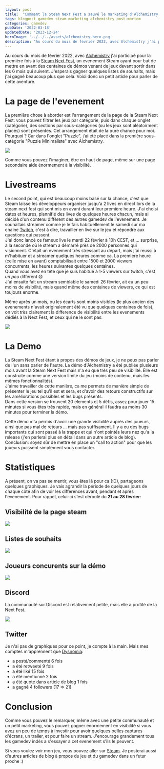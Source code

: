 ```yaml
---
layout: post
title:  "Comment la Steam Next Fest a sauvé le marketing d'Alchemistry ?"
tags: blogpost gamedev steam marketing alchemistry post-mortem
categories: gamedev
pubDate: '2022-03-18'
updatedDate: '2023-12-24'
heroImage: '../../../assets/alchemistry-hero.png'
description: "Au cours du mois de février 2022, avec Alchemistry j'ai participé pour la première fois à la Steam Next Fest. Voici donc un petit article pour parler de cette aventure."
---
```


Au cours du mois de février 2022, avec [Alchemistry](https://store.steampowered.com/app/1730540/Alchemistry/) j'ai participé pour la première fois à la [Steam Next Fest](https://store.steampowered.com/sale/nextfest), un evenement Steam ayant pour but de mettre en avant des centaines de démos venant de jeux devant sortir dans les 6 mois qui suivent. J'esperais gagner quelques listes de souhaits, mais j'ai gagné beaucoup plus que cela. Voici donc un petit article pour parler de cette aventure.

# La page de l'evenement

La première chose à aborder est l'arrangement de la page de la Steam Next Fest: vous pouvez filtrer les jeux par catégorie, puis dans chaque onglet (catégorie), des sections par sous-catégories (ou les jeux sont aléatoirment placés) sont présentes. Cet arrangement était de la pure chance pour moi. Pourquoi ? Car dans l'onglet "Puzzle", j'ai été placé dans la première sous-catégorie "Puzzle Minimaliste" avec Alchemistry.

![](/assets/img/2022-02-21_185553_store.steampowered.com.webp)

Comme vous pouvez l'imaginer, être en haut de page, même sur une page secondaire aide énormement à la visibilité.

# Livestreams

Le second point, qui est beaucoup moins basé sur la chance, c'est que Steam laisse les développeurs organiser jusqu'a 2 lives en direct lors de la steam next fest qui sont mis en avant durant leur première heure. J'ai choisi dates et heures, plannifié des lives de quelques heures chacun, mais ai décidé d'un contenu différent des autres gamedev de l'evenement. Je souhaitais streamer comme je le fais habituellement le samedi sur ma chaine [Twitch](https://www.twitch.tv/elanis42), c'est à dire, travailler en live sur le jeu et répondre aux questions qui passent.  
J'ai donc lancé ce fameux live le mardi 22 février à 10h CEST, et ... surprise, à la seconde où le stream a démarré près de 2000 personnes qui visionnent. C'était un evenement très stressant au départ, mais j'ai reussi à m'habituer et a streamer quelques heures comme ca. La premiere heure (celle mise en avant) comptabilisait entre 1500 et 2000 viewers concurrents, les heures suivantes quelques centaines.  
Quand vous avez en tête que je suis habitué à 1-5 viewers sur twitch, c'est *un peu* différent 😄  
J'ai ensuite fait un stream semblable le samedi 26 février, ait eu un peu moins de visibilité, mais quand même des centaines de viewers, ce qui est toujours enorme.  

Même après un mois, ou les écarts sont moins visibles (le plus ancien des evenements n'avait originalement été vu que quelques centaines de fois), on voit très clairement la difference de visibilité entre les evenements dédiés à la Next Fest, et ceux qui ne le sont pas:

![](/assets/img/2022-03-18_alchemistry-next-fest-events.webp)

# La Demo

La Steam Next Fest étant à propos des démos de jeux, je ne peux pas parler de l'un sans parler de l'autre. La démo d'Alchemistry a été publiée plusieurs mois avant la Steam Next Fest mais n'a eu que très peu de visibilité. Elle est construite comme une version limité du jeu (moins de contenu, mais les mêmes fonctionnalités).  
J'aime travailler de cette manière, ca me permets de manière simple de présenter le jeu tel qu'il est et sera, et d'avoir des retours constructifs sur les améliorations possibles et les bugs présents.  
Dans cette version se trouvent 20 elements et 5 défis, assez pour jouer 15 minutes si vous êtes très rapide, mais en général il faudra au moins 30 minutes pour terminer la démo.  

Cette démo m'a permis d'avoir une grande visibilité auprès des joueurs, ainsi que pas mal de retours ... mais pas suffisament. Il y a eu des bugs importants qui sont passé à la trappe et qui n'ont pointés leurs nez qu'a la release (j'en parlerai plus en détail dans un autre article de blog). Conclusion: soyez sûr de mettre en place un "call to action" pour que les joueurs puissent simplement vous contacter.

# Statistiques

A présent, on va pas se mentir, vous êtes là pour ca (:D), partageons quelques graphiques. Je vais agrandir la période de quelques jours de chaque côté afin de voir les differences avant, pendant et après l'evenement. Pour rappel, celui-ci s'est déroulé du **21 au 28 février**:

## Visibilité de la page steam

![](/assets/img/2022-02-21_2022-02-28_alchemistry-steam-store-visits.webp)

## Listes de souhaits

![](/assets/img/2022-02-21_2022-02-28_alchemistry-steam-wishlists.webp)

## Joueurs concurents sur la démo

![](/assets/img/2022-02-21_2022-02-28_alchemistry-demo-concurrent-players.webp)

## Discord

La communauté sur Discord est relativement petite, mais elle a profité de la Next Fest.

![](/assets/img/2022-02-21_2022-02-28_alchemistry-discord.webp)

## Twitter

Je n'ai pas de graphiques pour ce point, je compte à la main. Mais mes comptes m'apprennent que [Dysnomia](https://twitter.com/DysnomiaStudio):
 - a posté/commenté 6 fois
 - a été retweeté 9 fois
 - a été liké 15 fois
 - a été mentionné 2 fois
 - a été quote dans article de blog 1 fois
 - a gagné 4 followers (17 => 21)

# Conclusion

Comme vous pouvez le remarquer, même avec une petite communauté et un petit marketing, vous pouvez gagner enormement en visibilité si vous avez un peu de temps à investir pour avoir quelques belles captures d'écrans, un trailer, et pour faire un stream. J'encourage grandement tous les gamedev indés a s'essayer à cet evenement s'ils le peuvent.

Si vous voulez voir mon jeu, vous pouvez aller sur [Steam](https://store.steampowered.com/app/1730540/Alchemistry/). Je posterai aussi d'autres articles de blog à propos du jeu et du gamedev dans un futur proche :)